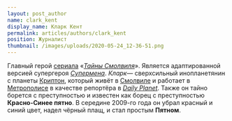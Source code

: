 ```yaml
---
layout: post_author
name: clark_kent
display_name: Кларк Кент
permalink: articles/authors/clark_kent
position: Журналист
thumbnail: /images/uploads/2020-05-24_12-36-51.png
---
```

Главный герой [сериала](https://ru.wikipedia.org/wiki/%D0%A2%D0%B5%D0%BB%D0%B5%D0%B2%D0%B8%D0%B7%D0%B8%D0%BE%D0%BD%D0%BD%D1%8B%D0%B9_%D1%81%D0%B5%D1%80%D0%B8%D0%B0%D0%BB "Телевизионный сериал") «*[Тайны Смолвиля](https://ru.wikipedia.org/wiki/%D0%A2%D0%B0%D0%B9%D0%BD%D1%8B_%D0%A1%D0%BC%D0%BE%D0%BB%D0%B2%D0%B8%D0%BB%D1%8F "Тайны Смолвиля")*». Является адаптированной версией супергероя *[Супермена](https://ru.wikipedia.org/wiki/%D0%A1%D1%83%D0%BF%D0%B5%D1%80%D0%BC%D0%B5%D0%BD "Супермен")*. *Кларк*— сверхсильный инопланетянин с планеты [Криптон](https://ru.wikipedia.org/w/index.php?title=%D0%9A%D1%80%D0%B8%D0%BF%D1%82%D0%BE%D0%BD_(%D0%BA%D0%BE%D0%BC%D0%B8%D0%BA%D1%81)&action=edit&redlink=1 "Криптон (комикс) (страница отсутствует)"), который живёт в [Смолвиле](https://ru.wikipedia.org/wiki/%D0%A1%D0%BC%D0%BE%D0%BB%D0%B2%D0%B8%D0%BB%D1%8C "Смолвиль") и работает в [Метрополисе](https://ru.wikipedia.org/wiki/%D0%9C%D0%B5%D1%82%D1%80%D0%BE%D0%BF%D0%BE%D0%BB%D0%B8%D1%81_(DC_Comics) "Метрополис (DC Comics)") в качестве репортёра в *[Daily Planet](https://ru.wikipedia.org/w/index.php?title=Daily_Planet&action=edit&redlink=1 "Daily Planet (страница отсутствует)")*. Также он тайно борется с преступностью и известен как борец с преступностью **Красно-Синее пятно**. В середине 2009-го года он убрал красный и синий цвет, надел чёрный плащ, и стал простым **Пятном**.